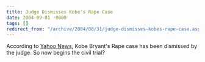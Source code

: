 ```yaml
---
title: Judge Dismisses Kobe's Rape Case
date: 2004-09-01 -0800
tags: []
redirect_from: "/archive/2004/08/31/judge-dismisses-kobes-rape-case.aspx/"
---
```


According to [Yahoo
News](http://story.news.yahoo.com/news?tmpl=story&cid=578&e=1&u=/nm/20040902/ts_nm/nba_crime_bryant_dc),
Kobe Bryant's Rape case has been dismissed by the judge. So now begins
the civil trial?

